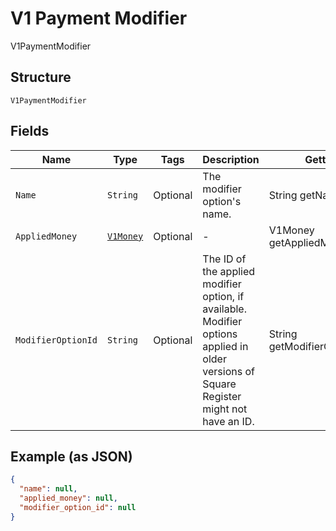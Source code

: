 
# V1 Payment Modifier

V1PaymentModifier

## Structure

`V1PaymentModifier`

## Fields

| Name | Type | Tags | Description | Getter |
|  --- | --- | --- | --- | --- |
| `Name` | `String` | Optional | The modifier option's name. | String getName() |
| `AppliedMoney` | [`V1Money`](../../doc/models/v1-money.md) | Optional | - | V1Money getAppliedMoney() |
| `ModifierOptionId` | `String` | Optional | The ID of the applied modifier option, if available. Modifier options applied in older versions of Square Register might not have an ID. | String getModifierOptionId() |

## Example (as JSON)

```json
{
  "name": null,
  "applied_money": null,
  "modifier_option_id": null
}
```

